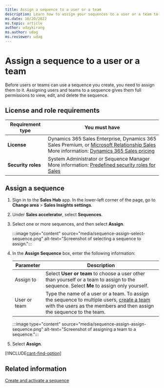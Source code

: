 ```yaml
---
title: Assign a sequence to a user or a team
description: Learn how to assign your sequences to a user or a team to use them in Dynamics 365 sales accelerator.
ms.date: 10/20/2022
ms.topic: article
author: udaykirang
ms.author: udag
ms.reviewer: udag
---
```


# Assign a sequence to a user or a team

Before users or teams can use a sequence you create, you need to assign them to it. Assigning users and teams to a sequence gives them full permissions to view, edit, and delete the sequence.

## License and role requirements

| Requirement type | You must have |
|-----------------------|---------|
| **License** | Dynamics 365 Sales Enterprise, Dynamics 365 Sales Premium, or [Microsoft Relationship Sales](https://dynamics.microsoft.com/sales/relationship-sales/)<br>More information: [Dynamics 365 Sales pricing](https://dynamics.microsoft.com/sales/pricing/) |
| **Security roles** | System Administrator or Sequence Manager<br>More information: [Predefined security roles for Sales](security-roles-for-sales.md) |

## Assign a sequence

1. Sign in to the **Sales Hub** app. In the lower-left corner of the page, go to **Change area** > **Sales Insights settings**.

1. Under **Sales accelerator**, select **Sequences**.

1. Select one or more sequences, and then select **Assign**.

    :::image type="content" source="media/sequence-assign-select-sequence.png" alt-text="Screenshot of selecting a sequence to assign.":::

1. In the **Assign Sequence** box, enter the following information:

    | Parameter | Description |
    |-----------|-------------|
    | Assign to | Select **User or team** to choose a user other than yourself or a team to assign to the sequence. Select **Me** to assign only yourself. |
    | User or team | Type the name of a user or a team. To assign the sequence to multiple users, [create a team](manage-teams.md?tabs=sales) with the users as the members and then assign the sequence to the team. |

    :::image type="content" source="media/sequence-assign-assign-sequence.png" alt-text="Screenshot of assigning a team to a sequence.":::

1. Select **Assign**.

[!INCLUDE[cant-find-option](../includes/cant-find-option.md)]

## Related information

[Create and activate a sequence](create-and-activate-a-sequence.md)
